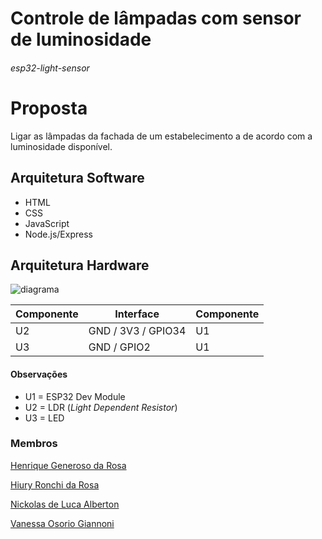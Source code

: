 # Controle de lâmpadas com sensor de luminosidade 
###### esp32-light-sensor

# Proposta
Ligar as lâmpadas da fachada de um estabelecimento a de acordo com a luminosidade disponível.

## Arquitetura Software
- HTML
- CSS
- JavaScript
- Node.js/Express

## Arquitetura Hardware

![diagrama](https://user-images.githubusercontent.com/17858166/144089481-f500a16b-5ec6-4199-a1f6-54f5088c0da3.jpg)

| Componente | Interface | Componente |
| --- | --- | --- |
| U2 | GND / 3V3 / GPIO34 | U1 |
| U3 | GND / GPIO2 | U1 |


#### Observações
- U1 = ESP32 Dev Module
- U2 = LDR (_Light Dependent Resistor_)
- U3 = LED

### Membros
[Henrique Generoso da Rosa](https://github.com/henriquegeneroso "Henrique Generoso da Rosa")

[Hiury Ronchi da Rosa](https://github.com/devhiury "Hiury Ronchi da Rosa")

[Nickolas de Luca Alberton](https://github.com/nickolasdeluca "Nickolas de Luca Alberton") 

[Vanessa Osorio Giannoni](https://github.com/vanessagiannoni "Vanessa Osorio Giannoni")
